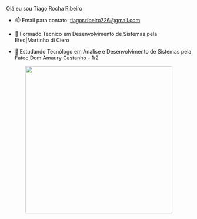 Olá eu sou Tiago Rocha Ribeiro

- 📫 Email para contato: tiagor.ribeiro726@gmail.com 

- 📒 Formado Tecnico em Desenvolvimento de Sistemas pela Etec|Martinho di Ciero
- 📒 Estudando Tecnólogo em Analise e Desenvolvimento de Sistemas pela Fatec|Dom Amaury Castanho - 1/2

<div align="center">
<img src="https://agoraitu.files.wordpress.com/2018/11/1236826_611599748879629_1438630820_n.jpg?w=640" width="400px" />
</div>


